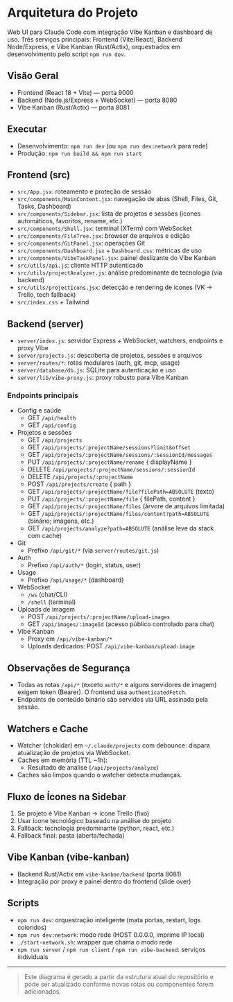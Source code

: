 # Arquitetura do Projeto

Web UI para Claude Code com integração Vibe Kanban e dashboard de uso. Três serviços principais: Frontend (Vite/React), Backend Node/Express, e Vibe Kanban (Rust/Actix), orquestrados em desenvolvimento pelo script `npm run dev`.

## Visão Geral
- Frontend (React 18 + Vite) — porta 9000
- Backend (Node.js/Express + WebSocket) — porta 8080
- Vibe Kanban (Rust/Actix) — porta 8081

## Executar
- Desenvolvimento: `npm run dev` (ou `npm run dev:network` para rede)
- Produção: `npm run build && npm run start`

## Frontend (src)
- `src/App.jsx`: roteamento e proteção de sessão
- `src/components/MainContent.jsx`: navegação de abas (Shell, Files, Git, Tasks, Dashboard)
- `src/components/Sidebar.jsx`: lista de projetos e sessões (ícones automáticos, favoritos, rename, etc.)
- `src/components/Shell.jsx`: terminal (XTerm) com WebSocket
- `src/components/FileTree.jsx`: browser de arquivos e edição
- `src/components/GitPanel.jsx`: operações Git
- `src/components/Dashboard.jsx` + `Dashboard.css`: métricas de uso
- `src/components/VibeTaskPanel.jsx`: painel deslizante do Vibe Kanban
- `src/utils/api.js`: cliente HTTP autenticado
- `src/utils/projectAnalyzer.js`: análise predominante de tecnologia (via backend)
- `src/utils/projectIcons.jsx`: detecção e rendering de ícones (VK → Trello, tech fallback)
- `src/index.css` + Tailwind

## Backend (server)
- `server/index.js`: servidor Express + WebSocket, watchers, endpoints e proxy Vibe
- `server/projects.js`: descoberta de projetos, sessões e arquivos
- `server/routes/*`: rotas modulares (auth, git, mcp, usage)
- `server/database/db.js`: SQLite para autenticação e uso
- `server/lib/vibe-proxy.js`: proxy robusto para Vibe Kanban

### Endpoints principais
- Config e saúde
  - GET `/api/health`
  - GET `/api/config`
- Projetos e sessões
  - GET `/api/projects`
  - GET `/api/projects/:projectName/sessions?limit&offset`
  - GET `/api/projects/:projectName/sessions/:sessionId/messages`
  - PUT `/api/projects/:projectName/rename` { displayName }
  - DELETE `/api/projects/:projectName/sessions/:sessionId`
  - DELETE `/api/projects/:projectName`
  - POST `/api/projects/create` { path }
  - GET `/api/projects/:projectName/file?filePath=ABSOLUTE` (texto)
  - PUT `/api/projects/:projectName/file` { filePath, content }
  - GET `/api/projects/:projectName/files` (árvore de arquivos limitada)
  - GET `/api/projects/:projectName/files/content?path=ABSOLUTE` (binário; imagens, etc.)
  - GET `/api/projects/analyze?path=ABSOLUTE` (análise leve da stack com cache)
- Git
  - Prefixo `/api/git/*` (via `server/routes/git.js`)
- Auth
  - Prefixo `/api/auth/*` (login, status, user)
- Usage
  - Prefixo `/api/usage/*` (dashboard)
- WebSocket
  - `/ws` (chat/CLI)
  - `/shell` (terminal)
- Uploads de imagem
  - POST `/api/projects/:projectName/upload-images`
  - GET `/api/images/:imageId` (acesso público controlado para chat)
- Vibe Kanban
  - Proxy em `/api/vibe-kanban/*`
  - Uploads dedicados: POST `/api/vibe-kanban/upload-image`

## Observações de Segurança
- Todas as rotas `/api/*` (exceto `auth/*` e alguns servidores de imagem) exigem token (Bearer). O frontend usa `authenticatedFetch`.
- Endpoints de conteúdo binário são servidos via URL assinada pela sessão.

## Watchers e Cache
- Watcher (chokidar) em `~/.claude/projects` com debounce: dispara atualização de projetos via WebSocket.
- Caches em memória (TTL ~1h):
  - Resultado de análise (`/api/projects/analyze`)
- Caches são limpos quando o watcher detecta mudanças.

## Fluxo de Ícones na Sidebar
1. Se projeto é Vibe Kanban → ícone Trello (fixo)
2. Usar ícone tecnológico baseado na análise do projeto
3. Fallback: tecnologia predominante (python, react, etc.)
4. Fallback final: pasta (aberta/fechada)

## Vibe Kanban (vibe-kanban)
- Backend Rust/Actix em `vibe-kanban/backend` (porta 8081)
- Integração por proxy e painel dentro do frontend (slide over)

## Scripts
- `npm run dev`: orquestração inteligente (mata portas, restart, logs coloridos)
- `npm run dev:network`: modo rede (HOST 0.0.0.0, imprime IP local)
- `./start-network.sh`: wrapper que chama o modo rede
- `npm run server` / `npm run client` / `npm run vibe-backend`: serviços individuais

---

> Este diagrama é gerado a partir da estrutura atual do repositório e pode ser atualizado conforme novas rotas ou componentes forem adicionados.
